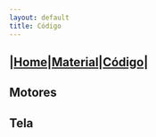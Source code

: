```yaml
---
layout: default
title: Código
---
```

|[Home](index.md)|[Material](parts.md)|[Código](code.md)|
---

## Motores

## Tela

